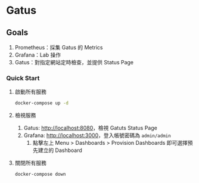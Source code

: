 # Gatus

## Goals

1. Prometheus：採集 Gatus 的 Metrics
2. Grafana：Lab 操作
3. Gatus：對指定網站定時檢查，並提供 Status Page

### Quick Start

1. 啟動所有服務

   ```bash
   docker-compose up -d
   ```

2. 檢視服務
   1. Gatus: <http://localhost:8080>，檢視 Gatuts Status Page
   2. Grafana: <http://localhost:3000>，登入帳號密碼為 `admin/admin`
      1. 點擊左上 Menu > Dashboards > Provision Dashboards 即可選擇預先建立的 Dashboard

3. 關閉所有服務

   ```bash
   docker-compose down
   ```
